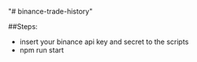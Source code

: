 "# binance-trade-history" 

##Steps:

* insert your binance api key and secret to the scripts
* npm run start
